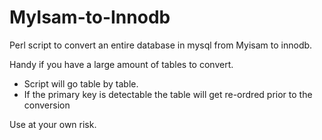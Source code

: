 MyIsam-to-Innodb
================

Perl script to convert an entire database in mysql from Myisam to innodb.


Handy if you have a large amount of tables to convert.

- Script will go table by table.
- If the primary key is detectable the table will get re-ordred prior to the conversion

Use at your own risk.
